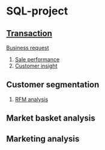 # SQL-project

## [Transaction](Transaction)
[Business request]()
1. [Sale performance](https://github.com/KieuOanh2003/SQL-project/blob/main/Transaction/sale%20performance.ipynb)
2. [Customer insight](https://github.com/KieuOanh2003/SQL-project/blob/main/Transaction/Customer_analysis.ipynb)

## Customer segmentation
1. [RFM analysis](https://github.com/KieuOanh2003/SQL-project/tree/main/Transaction/RFM%20analysis)
## Market basket analysis

## Marketing analysis

